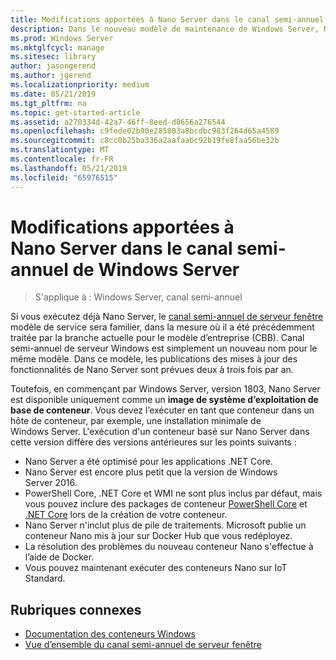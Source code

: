 ```yaml
---
title: Modifications apportées à Nano Server dans le canal semi-annuel de Windows Server
description: Dans le nouveau modèle de maintenance de Windows Server, Nano Server est un système d’exploitation de conteneur uniquement, dont certaines fonctionnalités sont modifiées.
ms.prod: Windows Server
ms.mktglfcycl: manage
ms.sitesec: library
author: jasongerend
ms.author: jgerend
ms.localizationpriority: medium
ms.date: 05/21/2019
ms.tgt_pltfrm: na
ms.topic: get-started-article
ms.assetid: a270334d-42a7-46ff-8eed-d8656a276544
ms.openlocfilehash: c9fede02b90e285803a8bcdbc983f264d65a4589
ms.sourcegitcommit: c8cc0b25ba336a2aafaabc92b19fe8faa56be32b
ms.translationtype: MT
ms.contentlocale: fr-FR
ms.lasthandoff: 05/21/2019
ms.locfileid: "65976515"
---
```

# <a name="changes-to-nano-server-in-windows-server-semi-annual-channel"></a>Modifications apportées à Nano Server dans le canal semi-annuel de Windows Server

>S'applique à : Windows Server, canal semi-annuel

Si vous exécutez déjà Nano Server, le [canal semi-annuel de serveur fenêtre](..\get-started-19\servicing-channels-19.md) modèle de service sera familier, dans la mesure où il a été précédemment traitée par la branche actuelle pour le modèle d’entreprise (CBB). Canal semi-annuel de serveur Windows est simplement un nouveau nom pour le même modèle. Dans ce modèle, les publications des mises à jour des fonctionnalités de Nano Server sont prévues deux à trois fois par an.

Toutefois, en commençant par Windows Server, version 1803, Nano Server est disponible uniquement comme un **image de système d’exploitation de base de conteneur**. Vous devez l’exécuter en tant que conteneur dans un hôte de conteneur, par exemple, une installation minimale de Windows Server. L'exécution d'un conteneur basé sur Nano Server dans cette version diffère des versions antérieures sur les points suivants :

- Nano Server a été optimisé pour les applications .NET Core.
- Nano Server est encore plus petit que la version de Windows Server 2016.
- PowerShell Core, .NET Core et WMI ne sont plus inclus par défaut, mais vous pouvez inclure des packages de conteneur [PowerShell Core](https://hub.docker.com/r/microsoft/powershell/) et [.NET Core](https://hub.docker.com/r/microsoft/dotnet/) lors de la création de votre conteneur.
- Nano Server n'inclut plus de pile de traitements. Microsoft publie un conteneur Nano mis à jour sur Docker Hub que vous redéployez.
- La résolution des problèmes du nouveau conteneur Nano s'effectue à l’aide de Docker.
- Vous pouvez maintenant exécuter des conteneurs Nano sur IoT Standard.

## <a name="related-topics"></a>Rubriques connexes

- [Documentation des conteneurs Windows](http://aka.ms/windowscontainers)
- [Vue d’ensemble du canal semi-annuel de serveur fenêtre](..\get-started-19\servicing-channels-19.md)
